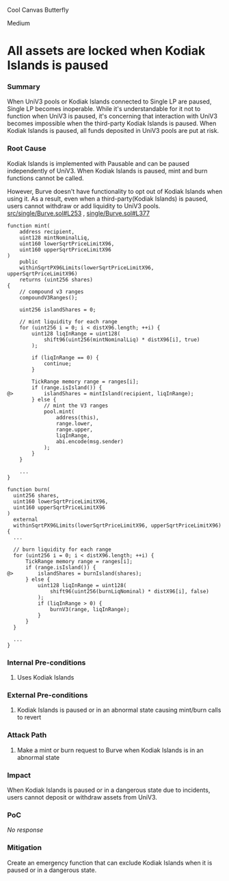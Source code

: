 Cool Canvas Butterfly

Medium

# All assets are locked when Kodiak Islands is paused

### Summary

When UniV3 pools or Kodiak Islands connected to Single LP are paused, Single LP becomes inoperable. While it's understandable for it not to function when UniV3 is paused, it's concerning that interaction with UniV3 becomes impossible when the third-party Kodiak Islands is paused. When Kodiak Islands is paused, all funds deposited in UniV3 pools are put at risk.


### Root Cause


Kodiak Islands is implemented with Pausable and can be paused independently of UniV3. When Kodiak Islands is paused, mint and burn functions cannot be called.

However, Burve doesn't have functionality to opt out of Kodiak Islands when using it. As a result, even when a third-party(Kodiak Islands) is paused, users cannot withdraw or add liquidity to UniV3 pools. [src/single/Burve.sol#L253](https://github.com/sherlock-audit/2025-04-burve/blob/44cba36e2a0c3cd7b6999459bf7746db92f8cc0a/Burve/src/single/Burve.sol#L253) , [single/Burve.sol#L377](https://github.com/sherlock-audit/2025-04-burve/blob/44cba36e2a0c3cd7b6999459bf7746db92f8cc0a/Burve/src/single/Burve.sol#L377)

```solidity
function mint(
    address recipient,
    uint128 mintNominalLiq,
    uint160 lowerSqrtPriceLimitX96,
    uint160 upperSqrtPriceLimitX96
)
    public
    withinSqrtPX96Limits(lowerSqrtPriceLimitX96, upperSqrtPriceLimitX96)
    returns (uint256 shares)
{
    // compound v3 ranges
    compoundV3Ranges();

    uint256 islandShares = 0;

    // mint liquidity for each range
    for (uint256 i = 0; i < distX96.length; ++i) {
        uint128 liqInRange = uint128(
            shift96(uint256(mintNominalLiq) * distX96[i], true)
        );

        if (liqInRange == 0) {
            continue;
        }

        TickRange memory range = ranges[i];
        if (range.isIsland()) {
@>          islandShares = mintIsland(recipient, liqInRange);
        } else {
            // mint the V3 ranges
            pool.mint(
                address(this),
                range.lower,
                range.upper,
                liqInRange,
                abi.encode(msg.sender)
            );
        }
    }

    ...
}

function burn(
  uint256 shares,
  uint160 lowerSqrtPriceLimitX96,
  uint160 upperSqrtPriceLimitX96
)
  external
  withinSqrtPX96Limits(lowerSqrtPriceLimitX96, upperSqrtPriceLimitX96)
{
  ...

  // burn liquidity for each range
  for (uint256 i = 0; i < distX96.length; ++i) {
      TickRange memory range = ranges[i];
      if (range.isIsland()) {
@>        islandShares = burnIsland(shares);
      } else {
          uint128 liqInRange = uint128(
              shift96(uint256(burnLiqNominal) * distX96[i], false)
          );
          if (liqInRange > 0) {
              burnV3(range, liqInRange);
          }
      }
  }

  ...
}
```

### Internal Pre-conditions

1. Uses Kodiak Islands


### External Pre-conditions

1. Kodiak Islands is paused or in an abnormal state causing mint/burn calls to revert


### Attack Path

1. Make a mint or burn request to Burve when Kodiak Islands is in an abnormal state


### Impact

When Kodiak Islands is paused or in a dangerous state due to incidents, users cannot deposit or withdraw assets from UniV3.


### PoC

_No response_

### Mitigation

Create an emergency function that can exclude Kodiak Islands when it is paused or in a dangerous state.